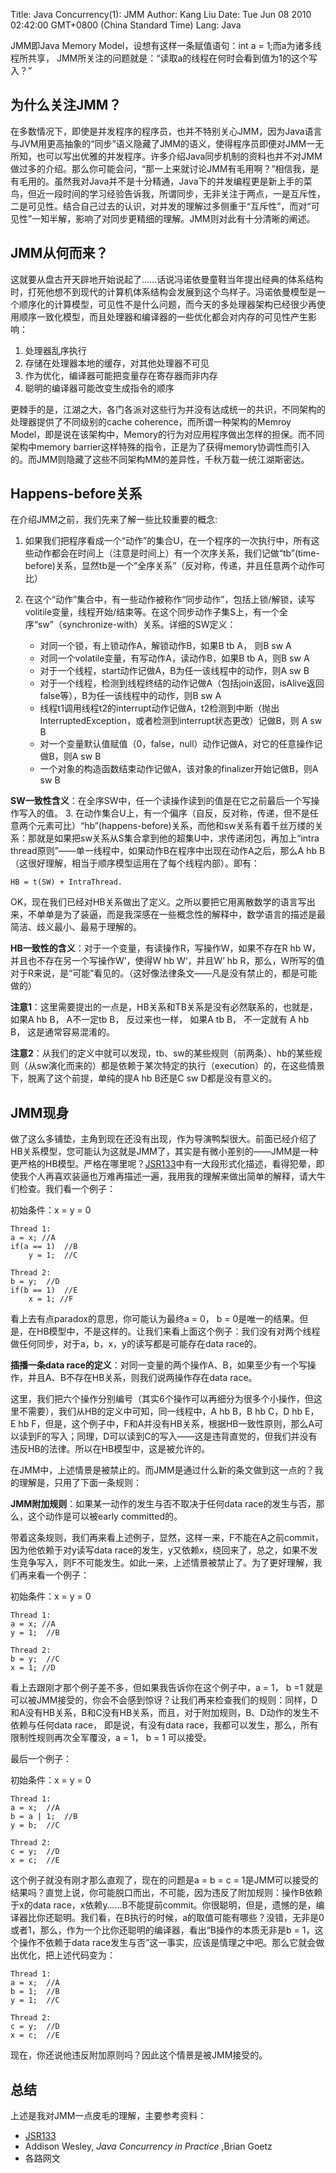 Title: Java Concurrency(1): JMM
Author: Kang Liu
Date: Tue Jun 08 2010 02:42:00 GMT+0800 (China Standard Time)
Lang: Java

JMM即Java Memory Model，设想有这样一条赋值语句：int a = 1;而a为诸多线程所共享， JMM所关注的问题就是：“读取a的线程在何时会看到值为1的这个写入？”

## 为什么关注JMM？
在多数情况下，即使是并发程序的程序员，也并不特别关心JMM，因为Java语言与JVM用更高抽象的“同步”语义隐藏了JMM的语义，使得程序员即便对JMM一无所知，也可以写出优雅的并发程序。许多介绍Java同步机制的资料也并不对JMM做过多的介绍。那么你可能会问，“那一上来就讨论JMM有毛用啊？”相信我，是有毛用的。虽然我对Java并不是十分精通，Java下的并发编程更是新上手的菜鸟，但近一段时间的学习经验告诉我，所谓同步，无非关注于两点，一是互斥性，二是可见性。结合自己过去的认识，对并发的理解过多侧重于“互斥性”，而对“可见性”一知半解，影响了对同步更精细的理解。JMM则对此有十分清晰的阐述。

## JMM从何而来？
这就要从盘古开天辟地开始说起了……话说冯诺依曼童鞋当年提出经典的体系结构时，打死他想不到现代的计算机体系结构会发展到这个鸟样子。冯诺依曼模型是一个顺序化的计算模型，可见性不是什么问题，而今天的多处理器架构已经很少再使用顺序一致化模型，而且处理器和编译器的一些优化都会对内存的可见性产生影响：

1. 处理器乱序执行
2. 存储在处理器本地的缓存，对其他处理器不可见
3. 作为优化，编译器可能把变量存在寄存器而非内存
4. 聪明的编译器可能改变生成指令的顺序

更棘手的是，江湖之大，各门各派对这些行为并没有达成统一的共识，不同架构的处理器提供了不同级别的cache coherence，而所谓一种架构的Memroy Model，即是说在该架构中，Memory的行为对应用程序做出怎样的担保。而不同架构中memory barrier这样特殊的指令，正是为了获得memory协调性而引入的。而JMM则隐藏了这些不同架构MM的差异性，千秋万载一统江湖斯密达。

## Happens-before关系
在介绍JMM之前，我们先来了解一些比较重要的概念:

1. 如果我们把程序看成一个“动作”的集合U，在一个程序的一次执行中，所有这些动作都会在时间上（注意是时间上）有一个次序关系，我们记做“tb”(time-before)关系，显然tb是一个“全序关系”（反对称，传递，并且任意两个动作可比）
2. 在这个“动作”集合中，有一些动作被称作“同步动作”，包括上锁/解锁，读写volitile变量，线程开始/结束等。在这个同步动作子集S上，有一个全序“sw”（synchronize-with）关系。详细的SW定义：

    * 对同一个锁，有上锁动作A，解锁动作B，如果B tb A， 则B sw A
    * 对同一个volatile变量，有写动作A，读动作B，如果B tb A，则B sw A
    * 对于一个线程，start动作记做A，B为任一该线程中的动作，则A sw B
    * 对于一个线程，检测到线程终结的动作记做A（包括join返回，isAlive返回false等），B为任一该线程中的动作，则B sw A 
    * 线程t1调用线程t2的interrupt动作记做A，t2检测到中断（抛出InterruptedException，或者检测到interrupt状态更改）记做B，则 A sw B
    * 对一个变量默认值赋值（0，false，null）动作记做A，对它的任意操作记做B，则A sw B
    * 一个对象的构造函数结束动作记做A，该对象的finalizer开始记做B，则A sw B

**SW一致性含义**：在全序SW中，任一个读操作读到的值是在它之前最后一个写操作写入的值。
3. 在动作集合U上，有一个偏序（自反，反对称，传递，但不是任意两个元素可比）“hb”(happens-before)关系，而他和sw关系有着千丝万缕的关系：那就是如果把sw关系从S集合拿到他的超集U中，求传递闭包，再加上“intra thread原则”——单一线程中，如果动作B在程序中出现在动作A之后，那么A hb B（这很好理解，相当于顺序模型运用在了每个线程内部）。即有：  
    
    HB = t(SW) + IntraThread.

OK，现在我们已经对HB关系做出了定义。之所以要把它用离散数学的语言写出来，不单单是为了装逼，而是我深感在一些概念性的解释中，数学语言的描述是最简洁、歧义最小、最易于理解的。

**HB一致性的含义**：对于一个变量，有读操作R，写操作W，如果不存在R hb W，并且也不存在另一个写操作W’，使得W hb W‘，并且W’ hb R，那么，W所写的值对于R来说，是“可能”看见的。（这好像法律条文——凡是没有禁止的，都是可能做的）
 
**注意1**：这里需要提出的一点是，HB关系和TB关系是没有必然联系的，也就是，如果A hb B， A不一定tb B， 反过来也一样， 如果A tb B， 不一定就有 A hb B， 这是通常容易混淆的。

**注意2**：从我们的定义中就可以发现，tb、sw的某些规则（前两条）、hb的某些规则（从sw演化而来的）都是依赖于某次特定的执行（execution）的，在这些情景下，脱离了这个前提，单纯的提A hb B还是C sw D都是没有意义的。

## JMM现身
做了这么多铺垫，主角到现在还没有出现，作为导演鸭梨很大。前面已经介绍了HB关系模型，您可能认为这就是JMM了，其实是有微小差别的——JMM是一种更严格的HB模型。严格在哪里呢？[JSR133][]中有一大段形式化描述，看得犯晕，即使我个人再喜欢装逼也万难再描述一遍，我用我的理解来做出简单的解释，请大牛们检查。我们看一个例子：

初始条件：x = y = 0

    Thread 1:
    a = x; //A
    if(a == 1)  //B
        y = 1;  //C

    Thread 2:
    b = y;  //D
    if(b == 1)  //E
        x = 1; //F
      
看上去有点paradox的意思，你可能认为最终a = 0， b = 0是唯一的结果。但是，在HB模型中，不是这样的。让我们来看上面这个例子：我们没有对两个线程做任何同步，对于a，b，x，y的读写都是可能存在data race的。

**插播一条data race的定义**：对同一变量的两个操作A、B，如果至少有一个写操作，并且A、B不存在HB关系，则我们说两操作存在data race。

这里，我们把六个操作分别编号（其实6个操作可以再细分为很多个小操作，但这里不需要），我们从HB的定义中可知，同一线程中，A hb B，B hb C，D hb E， E hb F，但是，这个例子中，F和A并没有HB关系，根据HB一致性原则，那么A可以读到F的写入；同理，D可以读到C的写入——这是违背直觉的，但我们并没有违反HB的法律。所以在HB模型中，这是被允许的。

在JMM中，上述情景是被禁止的。而JMM是通过什么新的条文做到这一点的？我的理解是，只用了下面一条规则：

**JMM附加规则**：如果某一动作的发生与否不取决于任何data race的发生与否，那么，这个动作是可以被early committed的。

带着这条规则，我们再来看上述例子，显然，这样一来，F不能在A之前commit，因为他依赖于对y读写data race的发生，y又依赖x，绕回来了，总之，如果不发生竞争写入，则F不可能发生。如此一来，上述情景被禁止了。为了更好理解，我们再来看一个例子：

初始条件：x = y = 0

    Thread 1:
    a = x; //A
    y = 1;  //B

    Thread 2:
    b = y;  //C
    x = 1; //D
    
看上去跟刚才那个例子差不多，但如果我告诉你在这个例子中，a = 1， b =1 就是可以被JMM接受的，你会不会感到惊讶？让我们再来检查我们的规则：同样，D和A没有HB关系，B和C没有HB关系，而且，对于附加规则，B、D动作的发生不依赖与任何data race， 即是说，有没有data race，我都可以发生，那么，所有限制性规则再次全军覆没，a = 1， b = 1 可以接受。

最后一个例子：

初始条件：x = y = 0

    Thread 1:
    a = x;  //A
    b = a | 1;  //B
    y = b;  //C

    Thread 2:
    c = y;  //D
    x = c;  //E
    
这个例子就没有刚才那么直观了，现在的问题是a = b = c = 1是JMM可以接受的结果吗？直觉上说，你可能脱口而出，不可能，因为违反了附加规则：操作B依赖于x的data race，x依赖y……B不能提前commit。你很聪明，但是，遗憾的是，编译器比你还聪明。我们看，在B执行的时候，a的取值可能有哪些？没错，无非是0或者1，那么，作为一个比你还聪明的编译器，看出“B操作的本质无非是b = 1，这个操作不依赖于data race发生与否”这一事实，应该是情理之中吧。那么它就会做出优化，把上述代码变为：

    Thread 1:
    a = x;  //A
    b = 1;  //B
    y = 1;  //C

    Thread 2:
    c = y;  //D
    x = c;  //E
    
现在，你还说他违反附加原则吗？因此这个情景是被JMM接受的。

 
## 总结
上述是我对JMM一点皮毛的理解，主要参考资料：

* [JSR133][]
* Addison Wesley, *Java Concurrency in Practice* ,Brian Goetz
* 各路网文

[JSR133]: http://jcp.org/jsr/detail/133.jsp "JSR 133 - Java Community Process Program"